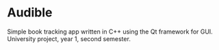 # Audible
Simple book tracking app written in C++ using the Qt framework for GUI.
University project, year 1, second semester.
